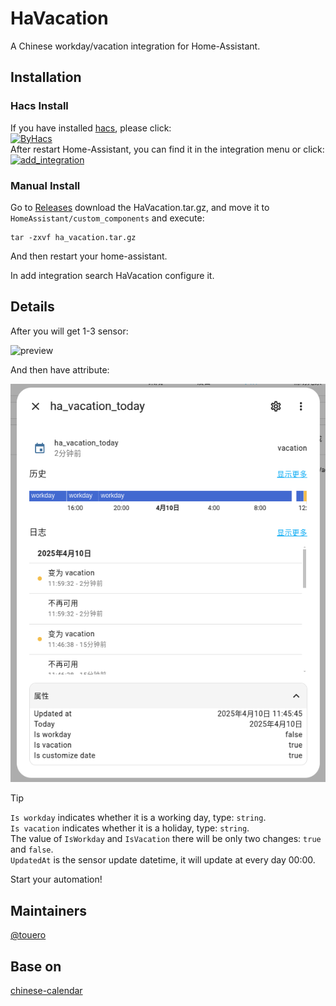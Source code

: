 # HaVacation

A Chinese workday/vacation integration for Home-Assistant.

## Installation

### Hacs Install

If you have installed [hacs](https://github.com/hacs/integration), please click:  
[![ByHacs](https://my.home-assistant.io/badges/hacs_repository.svg)](https://my.home-assistant.io/redirect/hacs_repository/?owner=touero&repository=HaVacation&category=integration)  
After restart Home-Assistant, you can find it in the integration menu or click:  
[![add_integration](https://my.home-assistant.io/badges/config_flow_start.svg)](https://my.home-assistant.io/redirect/config_flow_start/?domain=ha_vacation)

### Manual Install
Go to [Releases](https://github.com/touero/HaVacation/releases/) download the HaVacation.tar.gz, and move it to `HomeAssistant/custom_components` and execute:

```shell
tar -zxvf ha_vacation.tar.gz
```
And then restart your home-assistant.

In add integration search HaVacation configure it.

## Details

After you will get 1-3 sensor:

![preview](https://github.com/touero/HaVacation/blob/main/preview/sensor.png)

And then have attribute:

![preview](https://github.com/touero/HaVacation/blob/main/preview/sensor_details.png)

> [!TIP]
> `Is workday` indicates whether it is a working day, type: `string`.  
> `Is vacation` indicates whether it is a holiday, type: `string`.  
> The value of `IsWorkday` and `IsVacation` there will be only two changes: `true` and `false`.  
> `UpdatedAt` is the sensor update datetime, it will update at every day 00:00.  

Start your automation!

## Maintainers
[@touero](https://github.com/touero)

## Base on

[chinese-calendar](https://github.com/LKI/chinese-calendar)
